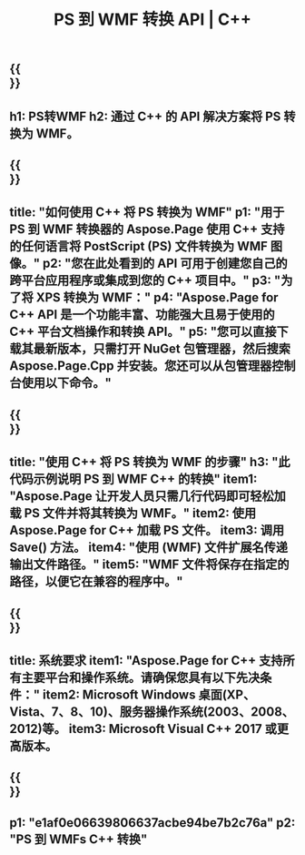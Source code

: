 ﻿---
translation: true
template: /_templates/_conversion-child-cpp.md
title: PS 到 WMF 转换 API | C++
url: /cpp/conversion/ps-to-wmf/
description: Aspose.Page 为 C++ API 解决方案提供的 PS 到 WMF 转换。适用于 Windows 32 位、Windows 64 位和 Linux 64 位的 C++ 运行时环境。
informat: PS
outformat: WMF
otherformats: XPS EPS
---

{{<section banner>}}
---
h1: PS转WMF
h2: 通过 C++ 的 API 解决方案将 PS 转换为 WMF。
---

{{<section overview>}}
---
title: "如何使用 C++ 将 PS 转换为 WMF"
p1: "用于 PS 到 WMF 转换器的 Aspose.Page 使用 C++ 支持的任何语言将 PostScript (PS) 文件转换为 WMF 图像。"
p2: "您在此处看到的 API 可用于创建您自己的跨平台应用程序或集成到您的 C++ 项目中。"
p3: "为了将 XPS 转换为 WMF："
p4: "Aspose.Page for C++ API 是一个功能丰富、功能强大且易于使用的 C++ 平台文档操作和转换 API。"
p5: "您可以直接下载其最新版本，只需打开 NuGet 包管理器，然后搜索 Aspose.Page.Cpp 并安装。您还可以从包管理器控制台使用以下命令。"
---

{{<section feature1>}}
---
title: "使用 C++ 将 PS 转换为 WMF 的步骤"
h3: "此代码示例说明 PS 到 WMF C++ 的转换"
item1: "Aspose.Page 让开发人员只需几行代码即可轻松加载 PS 文件并将其转换为 WMF。"
item2: 使用 Aspose.Page for C++ 加载 PS 文件。
item3: 调用 Save() 方法。
item4: "使用 (WMF) 文件扩展名传递输出文件路径。"
item5: "WMF 文件将保存在指定的路径，以便它在兼容的程序中。"
---

{{<section feature2>}}
---
title: 系统要求
item1: "Aspose.Page for C++ 支持所有主要平台和操作系统。请确保您具有以下先决条件："
item2: Microsoft Windows 桌面(XP、Vista、7、8、10)、服务器操作系统(2003、2008、2012)等。
item3: Microsoft Visual C++ 2017 或更高版本。
---

{{<section gist>}}
---
p1: "e1af0e06639806637acbe94be7b2c76a"
p2: "PS 到 WMFs C++ 转换"
---
